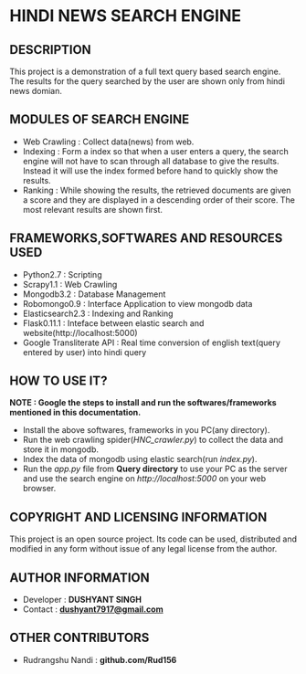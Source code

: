 # HINDI NEWS SEARCH ENGINE

## DESCRIPTION
This project is a demonstration of a full text query based search engine.
The results for the query searched by the user are shown only from hindi news domian.

## MODULES OF SEARCH ENGINE
* Web Crawling : Collect data(news) from web.
* Indexing : Form a index so that when a user enters a query, the search engine will not have to scan through all database to give the results. Instead it will use the index formed before hand to quickly show the results. 
* Ranking : While showing the results, the retrieved documents are given a score and they are displayed in a descending order of their score. The most relevant results are shown first.

## FRAMEWORKS,SOFTWARES AND RESOURCES USED 
* Python2.7 : Scripting
* Scrapy1.1 : Web Crawling
* Mongodb3.2 : Database Management
* Robomongo0.9 : Interface Application to view mongodb data
* Elasticsearch2.3 : Indexing and Ranking
* Flask0.11.1 : Inteface between elastic search and website(http://localhost:5000)
* Google Transliterate API : Real time conversion of english text(query entered by user) into hindi query

## HOW TO USE IT?
**NOTE : Google the steps to install and run the softwares/frameworks mentioned in this documentation.** 
* Install the above softwares, frameworks in you PC(any directory). 
* Run the web crawling spider(*HNC_crawler.py*) to collect the data and store it in mongodb.
* Index the data of mongodb using elastic search(run *index.py*).
* Run the *app.py* file from **Query directory** to use your PC as the server and use the search engine on *http://localhost:5000* on your web browser.

## COPYRIGHT AND LICENSING INFORMATION
This project is an open source project. Its code can be used, distributed and modified in any form without issue of any legal license from the author.

## AUTHOR INFORMATION
* Developer : **DUSHYANT SINGH**
* Contact : **dushyant7917@gmail.com**

## OTHER CONTRIBUTORS
* Rudrangshu Nandi : **github.com/Rud156**
